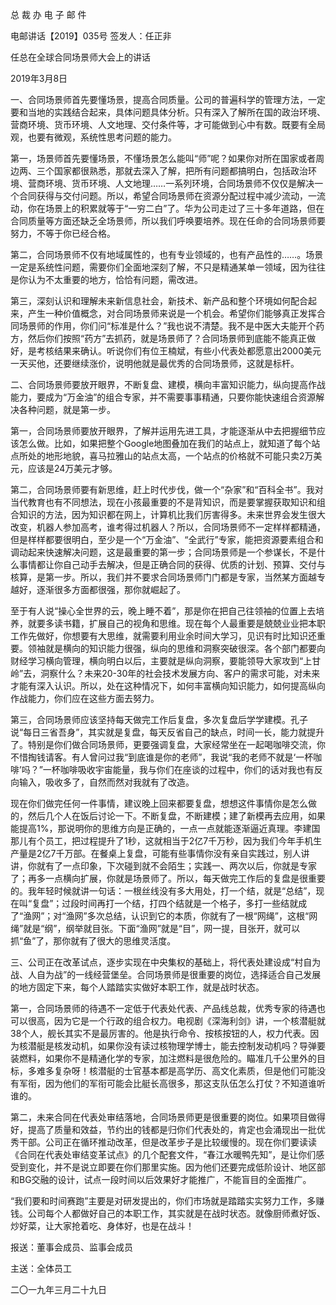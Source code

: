 ﻿总 裁 办 电 子 邮 件

 

电邮讲话【2019】035号           签发人：任正非


任总在全球合同场景师大会上的讲话

2019年3月8日

一、合同场景师首先要懂场景，提高合同质量。公司的普遍科学的管理方法，一定要和当地的实践结合起来，具体问题具体分析。只有深入了解所在国的政治环境、营商环境、货币环境、人文地理、交付条件等，才可能做到心中有数。既要有全局观，也要有微观，系统性思考问题的能力。

第一，场景师首先要懂场景，不懂场景怎么能叫“师”呢？如果你对所在国家或者周边两、三个国家都很熟悉，那就去深入了解，把所有问题都搞明白，包括政治环境、营商环境、货币环境、人文地理……一系列环境，合同场景师不仅仅是解决一个合同获得与交付问题。所以，希望合同场景师在资源分配过程中减少流动，一流动，你在场景上的积累就等于“一穷二白”了。华为公司走过了三十多年道路，但在合同质量等方面还缺乏全场景师，所以我们呼唤要培养。现在任命的合同场景师要努力，不等于你已经合格。

第二，合同场景师不仅有地域属性的，也有专业领域的，也有产品性的……。场景一定是系统性问题，需要你们全面地深刻了解，不只是精通某单一领域，因为往往是你认为不太重要的地方，恰恰有问题，需改进。

第三，深刻认识和理解未来新信息社会，新技术、新产品和整个环境如何配合起来，产生一种价值概念，对合同场景师来说是一个机会。希望你们能够真正发挥合同场景师的作用，你们问“标准是什么？”我也说不清楚。我不是中医大夫能开个药方，然后你们按照“药方”去抓药，就是场景师了？合同场景师到底能不能真正做好，是考核结果来确认。听说你们有位王楠斌，有些小代表处都愿意出2000美元一天买他，还要继续涨价，说明他就是最优秀的合同场景师，这就是标杆。

 

二、合同场景师要放开眼界，不断复盘、建模，横向丰富知识能力，纵向提高作战能力，要成为“万金油”的组合专家，并不需要事事精通，只要你能快速组合资源解决各种问题，就是第一步。

第一，合同场景师要放开眼界，了解并运用先进工具，才能逐渐从中去把握细节应该怎么做。比如，如果把整个Google地图叠加在我们的站点上，就知道了每个站点所处的地形地貌，喜马拉雅山的站点太高，一个站点的价格就不可能只卖2万美元，应该是24万美元才够。

第二，合同场景师要有新思维，赶上时代步伐，做一个“杂家”和“百科全书”。我对当代教育也有不同想法，现在小孩最重要的不是背知识，而是要掌握获取知识和组合知识的方法，因为知识都在网上，计算机比我们厉害得多。未来世界会发生很大改变，机器人参加高考，谁考得过机器人？所以，合同场景师不一定样样都精通，但是样样都要很明白，至少是一个“万金油”、“全武行”专家，能把资源要素组合和调动起来快速解决问题，这是最重要的第一步；合同场景师是一个参谋长，不是什么事情都让你自己动手去解决，但是正确合同的获得、优质的计划、预算、交付与核算，是第一步。所以，我们并不要求合同场景师门门都是专家，当然某方面越专越好，逐渐很多方面都很强，那你就崛起了。

至于有人说“操心全世界的云，晚上睡不着”，那是你在把自己往领袖的位置上去培养，就要多读书籍，扩展自己的视角和思维。现在每个人最重要是兢兢业业把本职工作先做好，你想要有大思维，就需要利用业余时间大学习，见识有时比知识还重要。领袖就是横向的知识能力很强，纵向的思维和洞察突破很深。各个部门都要向财经学习横向管理，横向明白以后，主要就是纵向洞察，要能领导大家攻到“上甘岭”去，洞察什么？未来20-30年的社会技术发展方向、客户的需求可能，对未来才能有深入认识。所以，处在这种情况下，如何丰富横向知识能力，如何提高纵向作战能力，你们应在这些方面去努力。

第三，合同场景师应该坚持每天做完工作后复盘，多次复盘后学学建模。孔子说“每日三省吾身”，其实就是复盘，每天反省自己的缺点，时间一长，能力就提升了。特别是你们做合同场景师，更要强调复盘，大家经常坐在一起喝咖啡交流，你不惜掏钱请客。有人曾问过我“到底谁是你的老师”，我说“我的老师不就是‘一杯咖啡’吗？”一杯咖啡吸收宇宙能量，我与你们在座谈的过程中，你们的话对我也有反向输入，吸收多了，自然而然对我就有了改造。

现在你们做完任何一件事情，建议晚上回来都要复盘，想想这件事情你是怎么做的，然后几个人在饭后讨论一下。不断复盘，不断建模；建了新模再去应用，如果能提高1%，那说明你的思维方向是正确的，一点一点就能逐渐逼近真理。李建国那儿有个员工，把过程提升了1秒，这就相当于2亿7千万秒，因为我们今年手机生产量是2亿7千万部。在餐桌上复盘，可能有些事情你没有亲自实践过，别人讲讲，你就有了一点印象，下次碰到就不会陌生；实践一、两次以后，你就是专家了；再多一点横向扩展，你就是场景师了。所以，每天做完工作后的复盘是很重要的。我年轻时候就讲一句话：一根丝线没有多大用处，打一个结，就是“总结”，现在叫“复盘”；过段时间再打一个结，打四个结就是一个格子，多打一些结就成了“渔网”；对“渔网”多次总结，认识到它的本质，你就有了一根“网绳”，这根“网绳”就是“纲”，纲举就目张。下面“渔网”就是“目”，网一提，目张开，就可以抓“鱼”了，那你就有了很大的思维灵活度。

 

三、公司正在改革试点，逐步实现在中央集权的基础上，将代表处建设成“村自为战、人自为战”的一线经营堡垒。合同场景师是很重要的岗位，选择适合自己发展的地方固定下来，每个人踏踏实实做好本职工作，就是战时状态。

第一，合同场景师的待遇不一定低于代表处代表、产品线总裁，优秀专家的待遇也可以很高，因为它是一个行政的组合权力。电视剧《深海利剑》讲，一个核潜艇就38个人，舰长其实不是最厉害的。他是执行命令、按核按钮的人，权力代表。因为核潜艇是核发动机，如果你没有读过核物理学博士，能去控制发动机吗？导弹要装燃料，如果你不是精通化学的专家，加注燃料是很危险的。瞄准几千公里外的目标，多难多复杂呀！核潜艇的士官基本都是高学历、高文化素质，但是他们可能没有军衔，因为他们的军衔可能会比艇长高很多，那这支队伍怎么打仗？不知道谁听谁的。

第二，未来合同在代表处审结落地，合同场景师更是很重要的岗位。如果项目做得好，提高了质量和效益，节约出的钱都是归你们代表处的，肯定也会涌现出一批优秀干部。公司正在循环推动改革，但是改革步子是比较缓慢的。现在你们要读读《合同在代表处审结变革试点》的几个配套文件，“春江水暖鸭先知”，是让你们感受到变化，并不是说立即要在你们那里实施。因为他们还要完成低阶设计、地区部和BG交融的设计，试点一段时间以后效果好才能推广，不能盲目的全面推广。

“我们要和时间赛跑”主要是对研发提出的，你们市场就是踏踏实实努力工作，多赚钱。公司每个人都做好自己的本职工作，其实就是在战时状态。就像厨师煮好饭、炒好菜，让大家抢着吃、身体好，也是在战斗！

 

报送：董事会成员、监事会成员

主送：全体员工

二〇一九年三月二十九日